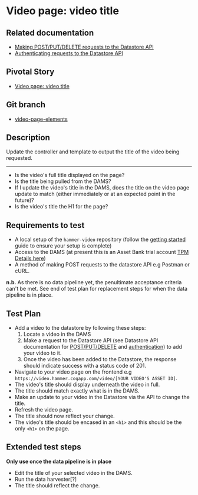 <!-- Generate a new file using -->
<!-- sed -e "s/\Video page: video title/My story/" -e "s/\169994868/156128780/" -e "s/\video-title-169994868/`git_current_branch`/g" template.md | tee "`git_current_branch`.md" -->

# Video page: video title

## Related documentation
- [Making POST/PUT/DELETE requests to the Datastore API](https://github.com/HammerMuseum/hammer-datastore/blob/master/docs/api/cud.md)
- [Authenticating requests to the Datastore API](https://github.com/HammerMuseum/hammer-datastore/blob/master/docs/api/authentication.md)

## Pivotal Story

* [Video page: video title](https://www.pivotaltracker.com/story/show/169994868)

## Git branch

* [video-page-elements](https://github.com/HammerMuseum/hammer-video/tree/video-page-elements)

## Description

Update the controller and template to output the title of the video being requested.

---

- Is the video's full title displayed on the page?
- Is the title being pulled from the DAMS?
- If I update the video's title in the DAMS, does the title on the video page update to match (either immediately or at an expected point in the future)?
- Is the video's title the H1 for the page?

## Requirements to test
- A local setup of the `hammer-video` repository (follow the [getting started](../../README.md) guide to ensure your setup is complete)
- Access to the DAMS (at present this is an Asset Bank trial account [TPM Details here](http://tpm.office.cogapp.com/index.php/pwd/view/649))
- A method of making POST requests to the datastore API e.g Postman or cURL.


**n.b.** As there is no data pipeline yet, the penultimate acceptance criteria can't be met. See end of test plan for replacement steps for when the data pipeline is in place.

## Test Plan
- Add a video to the datastore by following these steps:
    1. Locate a video in the DAMS
    2. Make a request to the Datastore API (see Datastore API documentation for [POST/PUT/DELETE](https://github.com/HammerMuseum/hammer-datastore/blob/master/docs/api/cud.md) and [authentication](https://github.com/HammerMuseum/hammer-datastore/blob/master/docs/api/authentication.md)) to add your video to it.
    3. Once the video has been added to the Datastore, the response should indicate success with a status code of 201.
- Navigate to your video page on the frontend e.g `https://video.hammer.cogapp.com/video/[YOUR VIDEO'S ASSET ID]`.
- The video's title should display underneath the video in full.
- The title should match exactly what is in the DAMS.
- Make an update to your video in the Datastore via the API to change the title.
- Refresh the video page.
- The title should now reflect your change.
- The video's title should be encased in an `<h1>` and this should be the only `<h1>` on the page.


## Extended test steps
**Only use once the data pipeline is in place**
- Edit the title of your selected video in the DAMS.
- Run the data harvester[?]
- The title should reflect the change.